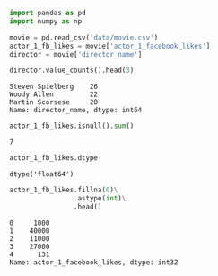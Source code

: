 

```python
import pandas as pd
import numpy as np
```


```python
movie = pd.read_csv('data/movie.csv')
actor_1_fb_likes = movie['actor_1_facebook_likes']
director = movie['director_name']
```


```python
director.value_counts().head(3)
```




    Steven Spielberg    26
    Woody Allen         22
    Martin Scorsese     20
    Name: director_name, dtype: int64




```python
actor_1_fb_likes.isnull().sum()
```




    7




```python
actor_1_fb_likes.dtype
```




    dtype('float64')




```python
actor_1_fb_likes.fillna(0)\
                .astype(int)\
                .head()
```




    0     1000
    1    40000
    2    11000
    3    27000
    4      131
    Name: actor_1_facebook_likes, dtype: int32




```python

```


```python


```


```python

```


```python

```


```python

```


```python

```


```python

```


```python

```
